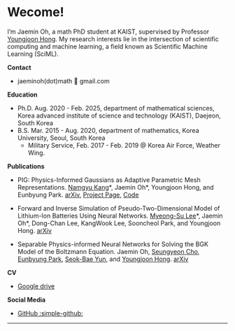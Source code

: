 # Wecome!

I’m Jaemin Oh, a math PhD student at KAIST, supervised by Professor [Youngjoon Hong](https://youngjoonhong.com).
My research interests lie in the intersection of scientific computing and machine learning, a field known as Scientific Machine Learning (SciML).


**Contact**

- jaeminoh(dot)math 🐌 gmail.com

**Education**

- Ph.D. Aug. 2020 - Feb. 2025, department of mathematical sciences, Korea advanced institute of science and technology (KAIST), Daejeon, South Korea
- B.S. Mar. 2015 - Aug. 2020, department of mathematics, Korea University, Seoul, South Korea
    - Military Service, Feb. 2017 - Feb. 2019 @ Korea Air Force, Weather Wing.

**Publications**

- PIG: Physics-Informed Gaussians as Adaptive Parametric Mesh Representations. [Namgyu Kang](https://github.com/NamGyuKang)\*, Jaemin Oh\*, Youngjoon Hong, and Eunbyung Park. [arXiv](https://arxiv.org/abs/2412.05994), [Project Page](https://namgyukang.github.io/Physics-Informed-Gaussians/), [Code](https://github.com/NamGyuKang/Physics-Informed-Gaussians)

- Forward and Inverse Simulation of Pseudo-Two-Dimensional Model of Lithium-Ion Batteries Using Neural Networks. [Myeong-Su Lee](https://sites.google.com/view/mslee2/home)\*, Jaemin Oh\*, Dong-Chan Lee, KangWook Lee, Sooncheol Park, and Youngjoon Hong. [arXiv](https://arxiv.org/abs/2412.13200)

- Separable Physics-informed Neural Networks for Solving the BGK Model of the Boltzmann Equation. Jaemin Oh, [Seungyeon Cho](https://scholar.google.com/citations?user=Q9GSED8AAAAJ&hl=en&oi=ao), [Eunbyung Park](https://silverbottlep.github.io), [Seok-Bae Yun](https://seokbaeyun.wordpress.com), and [Youngjoon Hong](https://www.youngjoonhong.com). [arXiv](https://arxiv.org/abs/2403.06342)

**CV**

- [Google drive](https://drive.google.com/drive/folders/1zomZKKUpxNJb7NjXynIlHGp_tPqhe4WS?usp=share_link)

**Social Media**

- [GitHub :simple-github:](https://github.com/jaeminoh)

---

<script type="text/javascript" id="clustrmaps" src="//clustrmaps.com/map_v2.js?d=k8dZYD1VxAd8Rnk_wIonilPgUO4A81pfuRjybp95PF8&cl=ffffff&w=a"></script>